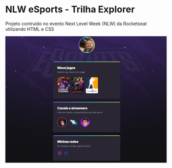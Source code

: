 # NLW eSports - Trilha Explorer
Projeto contruído no evento Next Level Week (NLW) da Rocketseat utilizando HTML e CSS

![preview](./.github/preview.png)
